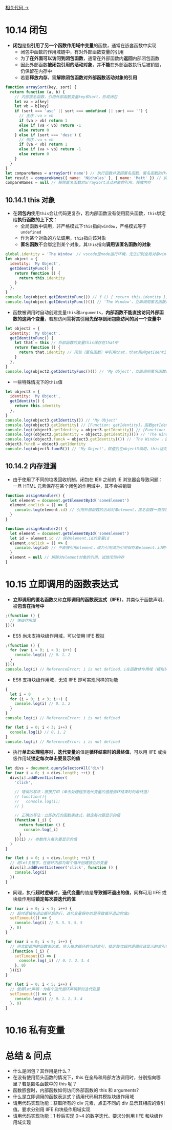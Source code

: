 <a href="" target="_blank">相关代码 →</a>

# 10.14 闭包

- **闭包**是指**引用了另一个函数作用域中变量**的函数，通常在嵌套函数中实现
  - 闭包中函数的作用域链中，有对外部函数变量的引用
  - 为了**在外面可以访问到闭包函数**，通常在外部函数内**返回**内部闭包函数
  - 因此外部函数**被闭包引用的活动对象**，并**不能**在外部函数执行后被销毁，仍保留在内存中
  - 若要**释放内存**，需**解除闭包函数对外部函数活动对象的引用**

```js
function arraySort(key, sort) {
  return function (a, b) {
    // 内部匿名函数，引用外部函数变量key和sort，形成闭包
    let va = a[key]
    let vb = b[key]
    if (sort === 'asc' || sort === undefined || sort === '') {
      // 正序：va > vb
      if (va > vb) return 1
      else if (va < vb) return -1
      else return 0
    } else if (sort === 'desc') {
      // 倒序：va < vb
      if (va < vb) return 1
      else if (va > vb) return -1
      else return 0
    }
  }
}
let compareNames = arraySort('name') // 执行函数并返回匿名函数，匿名函数的作用域链仍对arraySort的活动对象key和sort有引用，因此不会被销毁
let result = compareNames({ name: 'Nicholas' }, { name: 'Matt' }) // 执行匿名函数
compareNames = null // 解除匿名函数对arraySort活动对象的引用，释放内存
```

## 10.14.1 this 对象

- 在**闭包内**使用`this`会让代码更复杂，若内部函数没有使用箭头函数，`this`绑定给**执行函数的上下文**：
  - 全局函数中调用，非严格模式下`this`指向`window`，严格模式等于`undefined`
  - 作为某个对象的方法调用，`this`指向该对象
  - **匿名函数**不会绑定到某个对象，其`this`指向**调用该匿名函数的对象**

```js
global.identity = 'The Window' // vscode是node运行环境，无法识别全局对象window，测试时将window改为global
let object = {
  identity: 'My Object',
  getIdentityFunc() {
    return function () {
      return this.identity
    }
  },
}
console.log(object.getIdentityFunc()) // ƒ () { return this.identity }，返回匿名函数
console.log(object.getIdentityFunc()()) // 'The Window'，立即调用匿名函数返回this.identity，this指向全局对象
```

- 函数被调用时自动创建变量`this`和`arguments`，**内部函数不能直接访问外部函数的这两个变量**，若想访问需**将其引用先保存到闭包能访问的另一个变量中**

```js
let object2 = {
  identity: 'My Object',
  getIdentityFunc() {
    let that = this // 外部函数的变量this保存在that中
    return function () {
      return that.identity // 闭包（匿名函数）中引用that，that指向getIdentityFunc()上下文的this（而非闭包内的this）
    }
  },
}
console.log(object2.getIdentityFunc()()) // 'My Object'，立即调用匿名函数返回that.identity，that指向闭包外部函数getIdentityFunc的this
```

- 一些特殊情况下的`this`值

```js
let object3 = {
  identity: 'My Object',
  getIdentity() {
    return this.identity
  },
}
console.log(object3.getIdentity()) // 'My Object'
console.log(object3.getIdentity) // [Function: getIdentity]，函数getIdentity()
console.log((object3.getIdentity = object3.getIdentity)) // [Function: getIdentity]，函数getIdentity()赋值给object3.getIdentity
console.log((object3.getIdentity = object3.getIdentity)()) // 'The Window'，赋值后在全局调用，this指向全局对象
console.log((object3.funcA = object3.getIdentity)()) // 'The Window'，函数getIdentity()赋值给对象其他属性，结果相同
object3.funcB = object3.getIdentity
console.log(object3.funcB()) // 'My Object'，赋值后在object3调用，this指向object3
```

## 10.14.2 内存泄漏

- 由于使用了不同的垃圾回收机制，闭包在 IE9 之前的 IE 浏览器会导致问题：一旦 HTML 元素保存在某个闭包的作用域中，其不会被销毁

```js
function assignHandler() {
  let element = document.getElementById('someElement')
  element.onclick = () => {
    console.log(element.id) // 引用外部函数的活动对象element，匿名函数一直存在因此element不会被销毁
  }
}

function assignHandler2() {
  let element = document.getElementById('someElement')
  let id = element.id // 保存element.id的变量id
  element.onclick = () => {
    console.log(id) // 不直接引用element，改为引用改为引用保存着element.id的变量id
  }
  element = null // 解除对element对象的引用，试放闭包内存
}
```

# 10.15 立即调用的函数表达式

- **立即调用的匿名函数**又称**立即调用的函数表达式（IIFE）**，其类似于函数声明，被**包含在括号中**

```js
;(function () {
  // 块级作用域
})()
```

- ES5 尚未支持块级作用域，可以使用 IIFE 模拟

```js
;(function () {
  for (var i = 0; i < 3; i++) {
    console.log(i) // 0、1、2
  }
})()
console.log(i) // ReferenceError: i is not defined，i在函数体作用域（模拟块级作用域）内
```

- ES6 支持块级作用域，无须 IIFE 即可实现同样的功能

```js
{
  let i = 0
  for (i = 0; i < 3; i++) {
    console.log(i) // 0、1、2
  }
}
console.log(i) // ReferenceError: i is not defined

for (let i = 0; i < 3; i++) {
  console.log(i) // 0、1、2
}
console.log(i) // ReferenceError: i is not defined
```

- 执行**单击处理程序**时，**迭代变量**的值是**循环结束时的最终值**，可以用 IIFE 或块级作用域**锁定每次单击要显示的值**

```js
let divs = document.querySelectorAll('div')
for (var i = 0; i < divs.length; ++i) {
  divs[i].addEventListener(
    'click',

    // 错误的写法：直接打印（单击处理程序迭代变量的值是循环结束时的最终值）
    // function(){
    //   console.log(i);
    // }

    // 正确的写法：立即执行的函数表达式，锁定每次要显示的值
    (function (_i) {
      return function () {
        console.log(_i)
      }
    })(i) // 参数传入每次要显示的值
  )
}

for (let i = 0; i < divs.length; ++i) {
  // 用let关键字，在循环内部为每个循环创建独立的变量
  divs[i].addEventListener('click', function () {
    console.log(i)
  })
}
```

- 同理，执行**超时逻辑**时，**迭代变量**的值是**导致循环退出的值**，同样可用 IIFE 或块级作用域**锁定每次要迭代的值**

```js
for (var i = 0; i < 5; i++) {
  // 超时逻辑在退出循环后执行，迭代变量保存的是导致循环退出的值5
  setTimeout(() => {
    console.log(i) // 5、5、5、5、5
  }, 0)
}

for (var i = 0; i < 5; i++) {
  // 用立即调用的函数表达式，传入每次循环的当前索引，锁定每次超时逻辑应该显示的索引值
  ;(function (_i) {
    setTimeout(() => {
      console.log(_i) // 0、1、2、3、4
    }, 0)
  })(i)
}

for (let i = 0; i < 5; i++) {
  // 使用let声明：为每个迭代循环声明新的迭代变量
  setTimeout(() => {
    console.log(i) // 0、1、2、3、4
  }, 0)
}
```

# 10.16 私有变量

# 总结 & 问点

- 什么是闭包？其作用是什么？
- 在没有使用箭头函数的情况下，this 在全局和局部方法调用时，分别指向哪里？若是匿名函数中的 this 呢？
- 函数嵌套时，内部函数如何访问外部函数的 this 和 arguments?
- 什么是立即调用的函数表达式？请用代码用其模拟块级作用域
- 请用代码实现功能：获取所有的 div 元素，点击不同的 div 显示其相应的索引值。要求分别用 IIFE 和块级作用域实现
- 请用代码实现功能：1 秒后实现 0~4 的数字迭代。要求分别用 IIFE 和块级作用域实现
